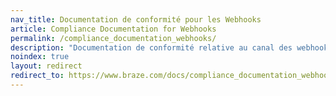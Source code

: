 ```yaml
---
nav_title: Documentation de conformité pour les Webhooks
article: Compliance Documentation for Webhooks
permalink: /compliance_documentation_webhooks/
description: "Documentation de conformité relative au canal des webhooks."
noindex: true
layout: redirect
redirect_to: https://www.braze.com/docs/compliance_documentation_webhooks
---
```


<!--
This redirect page exists only to funnel users to the English version of this statement. It should exist only in English and Japanese.
-->